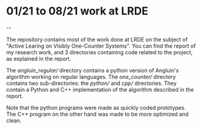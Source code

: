 
# 01/21 to 08/21 work at LRDE

--

The repository contains most of the work done at LRDE on the subject of "Active Learing on Visibly One-Counter Systems".
You can find the report of my research work, and 3 directories containing code related to the project, as explained in the report.

The *angluin_regular/* directory contains a python version of Angluin's algorithm working on regular languages.
The *one_counter/* directory contains two sub-directories: the *python/* and *cpp/* directories. They contain a Python and C++ implementation of the algorithm described in the report.

Note that the python programs were made as quickly coded prototypes. The C++ program on the other hand was made to be more optimized and clean.
